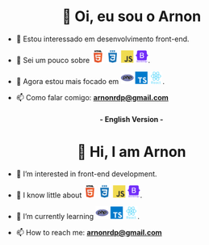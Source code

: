 <h1 align="center">👋 Oi, eu sou o Arnon</h1>

- 👀 Estou interessado em desenvolvimento front-end.

- 📖 Sei um pouco sobre <img src="https://raw.githubusercontent.com/devicons/devicon/master/icons/html5/html5-original-wordmark.svg" alt="html5" width="25"/> <img src="https://raw.githubusercontent.com/devicons/devicon/master/icons/css3/css3-plain-wordmark.svg" alt="css3" width="25"/> <img src="https://raw.githubusercontent.com/devicons/devicon/master/icons/javascript/javascript-original.svg" alt="javascript" width="25"/> <img src="https://raw.githubusercontent.com/devicons/devicon/master/icons/bootstrap/bootstrap-plain-wordmark.svg" alt="boostrap" width="25"/>.

- 🌱 Agora estou mais focado em <img src="https://raw.githubusercontent.com/devicons/devicon/master/icons/php/php-original.svg" alt="php" width="25"/> <img src="https://raw.githubusercontent.com/devicons/devicon/master/icons/typescript/typescript-original.svg" alt="typescript" width="25"/> <img src="https://raw.githubusercontent.com/devicons/devicon/master/icons/react/react-original-wordmark.svg" alt="react" width="25"/>.

- 📫 Como falar comigo: **arnonrdp@gmail.com**


<h4 align="center">- English Version -</h3>

<h1 align="center">👋 Hi, I am Arnon</h1>

- 👀 I’m interested in front-end development.

- 📖 I know little about <img src="https://raw.githubusercontent.com/devicons/devicon/master/icons/html5/html5-original-wordmark.svg" alt="html5" width="25"/> <img src="https://raw.githubusercontent.com/devicons/devicon/master/icons/css3/css3-plain-wordmark.svg" alt="css3" width="25"/> <img src="https://raw.githubusercontent.com/devicons/devicon/master/icons/javascript/javascript-original.svg" alt="javascript" width="25"/> <img src="https://raw.githubusercontent.com/devicons/devicon/master/icons/bootstrap/bootstrap-plain-wordmark.svg" alt="boostrap" width="25"/>.

- 🌱 I’m currently learning <img src="https://raw.githubusercontent.com/devicons/devicon/master/icons/php/php-original.svg" alt="php" width="25"/> <img src="https://raw.githubusercontent.com/devicons/devicon/master/icons/typescript/typescript-original.svg" alt="typescript" width="25"/> <img src="https://raw.githubusercontent.com/devicons/devicon/master/icons/react/react-original-wordmark.svg" alt="react" width="25"/>.

- 📫 How to reach me: **arnonrdp@gmail.com**
